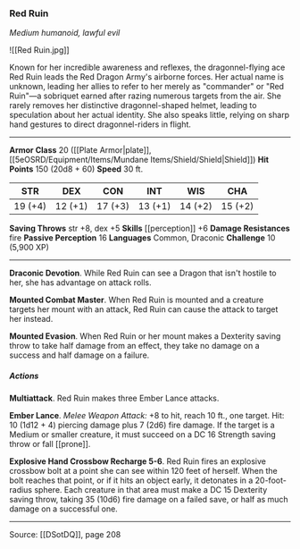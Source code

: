 ### Red Ruin
_Medium humanoid, lawful evil_

![[Red Ruin.jpg]]

Known for her incredible awareness and reflexes, the dragonnel-flying ace Red Ruin leads the Red Dragon Army's airborne forces. Her actual name is unknown, leading her allies to refer to her merely as "commander" or "Red Ruin"—a sobriquet earned after razing numerous targets from the air. She rarely removes her distinctive dragonnel-shaped helmet, leading to speculation about her actual identity. She also speaks little, relying on sharp hand gestures to direct dragonnel-riders in flight.




---

**Armor Class** 20 ([[Plate Armor|plate]], [[5eOSRD/Equipment/Items/Mundane Items/Shield/Shield|Shield]])
**Hit Points** 150 (20d8 + 60)
**Speed** 30 ft.

| STR     | DEX     | CON     | INT     | WIS     | CHA     |
|---------|---------|---------|---------|---------|---------|
| 19 (+4) | 12 (+1) | 17 (+3) | 13 (+1) | 14 (+2) | 15 (+2) |

**Saving Throws** str +8, dex +5
**Skills** [[perception]] +6
**Damage Resistances** fire
**Passive Perception** 16
**Languages** Common, Draconic
**Challenge** 10 (5,900 XP)

---

**Draconic Devotion**. While Red Ruin can see a Dragon that isn't hostile to her, she has advantage on attack rolls.

**Mounted Combat Master**. When Red Ruin is mounted and a creature targets her mount with an attack, Red Ruin can cause the attack to target her instead.

**Mounted Evasion**. When Red Ruin or her mount makes a Dexterity saving throw to take half damage from an effect, they take no damage on a success and half damage on a failure.

##### Actions
**Multiattack**. Red Ruin makes three Ember Lance attacks.

**Ember Lance**. _Melee Weapon Attack:_ +8 to hit, reach 10 ft., one target. Hit: 10 (1d12 + 4) piercing damage plus 7 (2d6) fire damage. If the target is a Medium or smaller creature, it must succeed on a DC 16 Strength saving throw or fall [[prone]].

**Explosive Hand Crossbow Recharge 5-6**. Red Ruin fires an explosive crossbow bolt at a point she can see within 120 feet of herself. When the bolt reaches that point, or if it hits an object early, it detonates in a 20-foot-radius sphere. Each creature in that area must make a DC 15 Dexterity saving throw, taking 35 (10d6) fire damage on a failed save, or half as much damage on a successful one.


---

Source: [[DSotDQ]], page 208